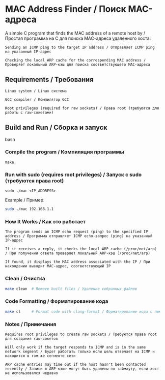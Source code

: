 # MAC Address Finder / Поиск MAC-адреса

A simple C program that finds the MAC address of a remote host by / Простая программа на C для поиска MAC-адреса удаленного хоста:

    Sending an ICMP ping to the target IP address / Отправляет ICMP ping на указанный IP-адрес

    Checking the local ARP cache for the corresponding MAC address / Проверяет локальный ARP-кэш для поиска соответствующего MAC-адреса


## Requirements / Требования

    Linux system / Linux система

    GCC compiler / Компилятор GCC

    Root privileges (required for raw sockets) / Права root (требуются для работы с raw-сокетами)


## Build and Run / Сборка и запуск
bash

### Compile the program / Компиляция программы

```
make
```


### Run with sudo (requires root privileges) / Запуск с sudo (требуются права root)

```
sudo ./mac <IP_ADDRESS>
```

Example / Пример:
```bash
sudo ./mac 192.168.1.1
```

### How It Works / Как это работает

    The program sends an ICMP echo request (ping) to the specified IP address / Программа отправляет ICMP echo-запрос (ping) на указанный IP-адрес

    If it receives a reply, it checks the local ARP cache (/proc/net/arp) / При получении ответа проверяет локальный ARP-кэш (/proc/net/arp)

    If found, it displays the MAC address associated with the IP / При нахождении выводит MAC-адрес, соответствующий IP


### Clean / Очистка

```bash
make clean  # Remove built files / Удаление собранных файлов
```

### Code Formatting / Форматирование кода

```bash
make cl     # Format code with clang-format / Форматирование кода с помощью clang-format
```

### Notes / Примечания

    Requires root privileges to create raw sockets / Требуются права root для создания raw-сокетов

    Will only work if the target responds to ICMP and is in the same network segment / Будет работать только если цель отвечает на ICMP и находится в том же сегменте сети

    ARP cache entries may time out if the host hasn't been contacted recently / Записи в ARP-кэше могут быть удалены по таймауту, если хост не использовался недавно
    